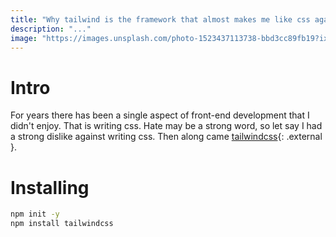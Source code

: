 ```yaml
---
title: "Why tailwind is the framework that almost makes me like css again"
description: "..."
image: "https://images.unsplash.com/photo-1523437113738-bbd3cc89fb19?ixlib=rb-1.2.1&ixid=eyJhcHBfaWQiOjEyMDd9&auto=format&fit=crop&w=1951&q=80"
---
```


# Intro
For years there has been a single aspect of front-end development that I didn't enjoy. That is writing css.
Hate may be a strong word, so let say I had a strong dislike against writing css. Then along came [tailwindcss](https://tailwindcss.com){: .external }.


# Installing

```sh
npm init -y
npm install tailwindcss
```